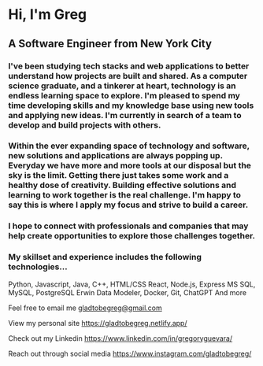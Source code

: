 # Hi, I'm Greg
## A Software Engineer from New York City

### I've been studying tech stacks and web applications to better understand how projects are built and shared. As a computer science graduate, and a tinkerer at heart, technology is an endless learning space to explore. I'm pleased to spend my time developing skills and my knowledge base using new tools and applying new ideas. I'm currently in search of a team to develop and build projects with others.

### Within the ever expanding space of technology and software, new solutions and applications are always popping up. Everyday we have more and more tools at our disposal but the sky is the limit. Getting there just takes some work and a healthy dose of creativity. Building effective solutions and learning to work together is the real challenge. I'm happy to say this is where I apply my focus and strive to build a career.

### I hope to connect with professionals and companies that may help create opportunities to explore those challenges together.

### My skillset and experience includes the following technologies...

Python, Javascript, Java, C++, HTML/CSS
React, Node.js, Express
MS SQL, MySQL, PostgreSQL
Erwin Data Modeler, Docker, Git, ChatGPT
And more

Feel free to email me
gladtobegreg@gmail.com

View my personal site
https://gladtobegreg.netlify.app/

Check out my Linkedin
https://www.linkedin.com/in/gregoryguevara/

Reach out through social media
https://www.instagram.com/gladtobegreg/
